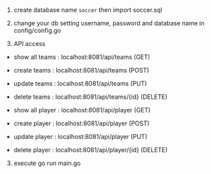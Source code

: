 1. create database name `soccer` then import soccer.sql
2. change your db setting username, password and database name in config/config.go

2. API access
- show all teams : localhost:8081/api/teams (GET)
- create teams : localhost:8081/api/teams (POST)
- update teams : localhost:8081/api/teams (PUT)
- delete teams : localhost:8081/api/teams/{id} (DELETE)

- show all player : localhost:8081/api/player (GET)
- create player : localhost:8081/api/player (POST)
- update player : localhost:8081/api/player (PUT)
- delete player : localhost:8081/api/player/{id} (DELETE)

3. execute go run main.go


